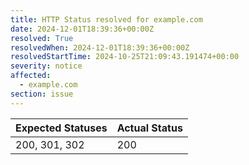 ```yaml
---
title: HTTP Status resolved for example.com
date: 2024-12-01T18:39:36+00:00Z
resolved: True
resolvedWhen: 2024-12-01T18:39:36+00:00Z
resolvedStartTime: 2024-10-25T21:09:43.191474+00:00
severity: notice
affected:
  - example.com
section: issue
---
```


| Expected Statuses | Actual Status  |
|-------------------|----------------|
| 200, 301, 302 | 200 |
